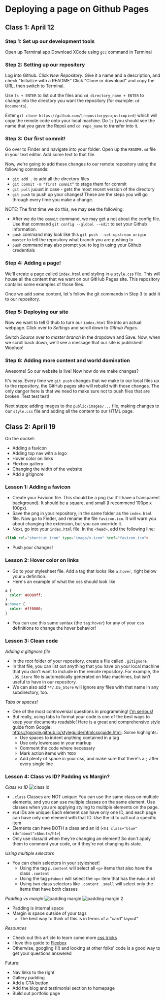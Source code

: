 # Deploying a page on Github Pages

## Class 1: April 12

### Step 1: Set up our development tools
Open up Terminal app
Download XCode using `gcc` command in Terminal

### Step 2: Setting up our repository
Log into Github. Click *New Repository*. Give it a name and a description, and check "Initialize with a README"
Click "Clone or download" and copy the URL, then switch to Terminal.


Use `ls + ENTER` to list out the files and `cd directory_name + ENTER` to change into the directory you want the repository (for example: `cd Documents`).

Enter `git clone https://github.com/[repositoryyoujustcopied]` which will copy the remote code onto your local machine. Do `ls` (you should see the name that you gave the Repo) and `cd repo_name` to transfer into it.

### Step 3: Our first commit!
Go over to Finder and navigate into your folder. Open up the `README.md` file in your text editor. Add some text to that file.

Now, we're going to add these changes to our remote repository using the following commands:
* `git add .` to add all the directory files 
* `git commit -m “first commit”` to stage them for commit 
* `git pull` juuust in case - gets the most recent version of the directory
* `git push` to push up your changes!
These are the steps you will go through every time you make a change. 

NOTE: The first time we do this, we may see the following:
* After we do the `commit` command, we may get a not about the config file. Use that command `git config --global --edit` to set your Github information.
* `push` command may look like this `git push --set-upstream origin master` to tell the repository what branch you are pushing to
* `push` command may also prompt you to log in using your Github credentials

### Step 4: Adding a page!
We'll create a page called `index.html` and styling in a `style.css` file. This will house all the content that we want on our GitHub Pages site. This repository contains some examples of those files. 

Once we add some content, let's follow the git commands in Step 3 to add it to our repository. 

### Step 5: Deploying our site
Now we want to tell Github to turn our `index.html` file into an actual webpage. Click over to *Settings* and scroll down to *Github Pages*.

Switch *Source* over to *master branch* in the dropdown and Save. Now, when we scroll back down, we'll see a message that our site is published! Woohoo!

### Step 6: Adding more content and world domination
Awesome! So our website is live! Now how do we make changes?

It's easy. Every time we `git push` changes that we make to our local files up to the repository, the GitHub pages site will rebuild with those changes. The only danger here is that we need to make sure not to push files that are broken. Test test test!

Next steps: adding images to the `public/images/...` file, making changes to our `style.css` file and adding all the content to our HTML page. 

## Class 2: April 19
On the docket: 
* Adding a favicon
* Adding top nav with a logo
* Hover color on links
* Flexbox gallery
* Changing the width of the website
* Add a gitignore

### Lesson 1: Adding a favicon
* Create your Favicon file. This should be a png (so it'll have a transparent background). It should be a square, and small (I recommend 100px x 100px). 
* Save the png in your repository, in the same folder as the `index.html` file. Now go to Finder, and rename the file `favicon.ico`. It will warn you about changing the extension, but you can override it.
* Next, go into your `index.html` file. In the `<head>`, add the following line: 
```html
<link rel="shortcut icon" type="image/x-icon" href="favicon.ico">
```
* Push your changes!

### Lesson 2: Hover color on links
* Go to your stylesheet file. Add a tag that looks like `a:hover`, right below your `a` definition. 
* Here's an example of what the css should look like
```css
a { 
  color: #0000ff;
}
a:hover { 
  color: #ff0000;
}
```
* You can use this same syntax (the `tag:hover`) for any of your css definitions to change the hover behavior!

### Lesson 3: Clean code
*Adding a gitignore file*
* In the root folder of your repository, create a file called `.gitignore`
* In that file, you can list out anything that you have on your local machine that you don't want to include in the remote repository. For example, the `.DS_Store` file is automatically generated on Mac machines, but isn't useful to have in our repository. 
* We can also add `**/.DS_Store` will ignore any files with that name in any subdirectory, too.

*Tabs or spaces!*
* One of the most controversial questions in programming! [I'm serious!](https://www.youtube.com/watch?v=SsoOG6ZeyUI)
* But really, using tabs to format your code is one of the best ways to keep your documents readable! Here is a great and comprehensive style guide from Google: https://google.github.io/styleguide/htmlcssguide.html. Some highlights: 
  * Use spaces to indent anything contained in a tag
  * Use only lowercase in your markup
  * Comment the code where necessary
  * Mark action items with `TODO` 
  * Add plenty of space in your css, and make sure that there's a `;` after every single line

### Lesson 4: Class vs ID? Padding vs Margin?
*Class vs ID*
![class id](http://www.pxleyes.com/blog/wp-content/uploads/2010/03/idclass.jpg)
* `.class` Classes are NOT unique: You can use the same class on multiple elements, and you can use multiple classes on the same element. Use classes when you are applying styling to multiple elements on the page. 
* `#id` IDs are unique: Each element can have only one ID, and each page can have only one element with that ID. Use the id to call out a specific item 
* Elements can have BOTH a class and an id (`<h1 class="blue" id="about">About</h1>`)
* Only use class/id when they're changing an element! So don't apply them to comment your code, or if they're not changing its state. 

*Using multiple selectors*
* You can chain selectors in your stylesheet! 
  * Using the tag `p.content` will select all `<p>` items that also have the class `.content`
  * Using the tag `p#about` will select the `<p>` item that has the `#about` id
  * Using two class selectors like `.content .small` will select only the items that have both classes

*Padding vs margin*
![padding margin](https://i.stack.imgur.com/PeSIJ.gif)
![padding margin 2](http://smad.jmu.edu/shen/webtype/imgs/margin2.png)
* Padding is internal space
* Margin is space outside of your tags
    * The best way to think of this is in terms of a "card" layout"
    
*Resources*
* Check out this article to learn some more [css tricks](https://css-tricks.com/little-css-stuff-newcomers-get-confused-about/)
* I love this guide to [Flexbox](https://css-tricks.com/snippets/css/a-guide-to-flexbox/)
* Otherwise, googling (!!) and looking at other folks' code is a good way to get your questions answered

Future:
* Nav links to the right
* Gallery padding
* Add a CTA button
* Add the blog and testimonial section to homepage
* Build out portfolio page

